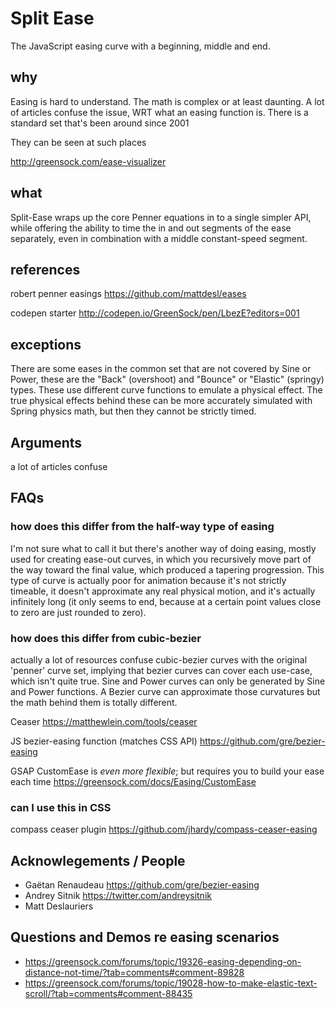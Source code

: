 # Split Ease

The JavaScript easing curve with a beginning, middle and end.

## why

Easing is hard to understand.
The math is complex or at least daunting.
A lot of articles confuse the issue, WRT what an easing function is.
There is a standard set that's been around since 2001

They can be seen at such places

  http://greensock.com/ease-visualizer

## what

Split-Ease wraps up the core Penner equations in to a single simpler API, while offering the ability to time the in and out segments of the ease separately, even in combination with a middle constant-speed segment.



## references

robert penner easings
https://github.com/mattdesl/eases

codepen starter
http://codepen.io/GreenSock/pen/LbezE?editors=001


## exceptions

There are some eases in the common set that are not covered by Sine or Power, these are the "Back" (overshoot) and "Bounce" or "Elastic" (springy) types. These use different curve functions to emulate a physical effect. The true physical effects behind these can be more accurately simulated with Spring physics math, but then they cannot be strictly timed.

## Arguments

a lot of articles confuse

## FAQs

### how does this differ from the half-way type of easing

I'm not sure what to call it but there's another way of doing easing, mostly used for creating ease-out curves, in which you recursively move part of the way toward the final value, which produced a tapering progression. This type of curve is actually poor for animation because it's not strictly timeable, it doesn't approximate any real physical motion, and it's actually infinitely long (it only seems to end, because at a certain point values close to zero are just rounded to zero).

### how does this differ from cubic-bezier

actually a lot of resources confuse cubic-bezier curves with the original 'penner' curve set, implying that bezier curves can cover each use-case, which isn't quite true. Sine and Power curves can only be generated by Sine and Power functions. A Bezier curve can approximate those curvatures but the math behind them is totally different.

Ceaser
https://matthewlein.com/tools/ceaser

JS bezier-easing function (matches CSS API)
https://github.com/gre/bezier-easing

GSAP CustomEase is *even more flexible*; but requires you to build your ease each time
https://greensock.com/docs/Easing/CustomEase


### can I use this in CSS

compass ceaser plugin
https://github.com/jhardy/compass-ceaser-easing


## Acknowlegements / People

- Gaëtan Renaudeau https://github.com/gre/bezier-easing
- Andrey Sitnik https://twitter.com/andreysitnik
- Matt Deslauriers

## Questions and Demos re easing scenarios

- https://greensock.com/forums/topic/19326-easing-depending-on-distance-not-time/?tab=comments#comment-89828
- https://greensock.com/forums/topic/19028-how-to-make-elastic-text-scroll/?tab=comments#comment-88435

